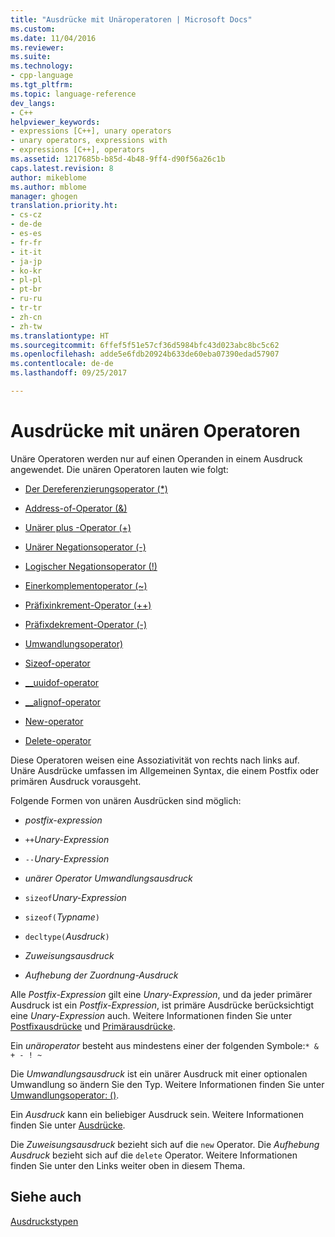 ```yaml
---
title: "Ausdrücke mit Unäroperatoren | Microsoft Docs"
ms.custom: 
ms.date: 11/04/2016
ms.reviewer: 
ms.suite: 
ms.technology:
- cpp-language
ms.tgt_pltfrm: 
ms.topic: language-reference
dev_langs:
- C++
helpviewer_keywords:
- expressions [C++], unary operators
- unary operators, expressions with
- expressions [C++], operators
ms.assetid: 1217685b-b85d-4b48-9ff4-d90f56a26c1b
caps.latest.revision: 8
author: mikeblome
ms.author: mblome
manager: ghogen
translation.priority.ht:
- cs-cz
- de-de
- es-es
- fr-fr
- it-it
- ja-jp
- ko-kr
- pl-pl
- pt-br
- ru-ru
- tr-tr
- zh-cn
- zh-tw
ms.translationtype: HT
ms.sourcegitcommit: 6ffef5f51e57cf36d5984bfc43d023abc8bc5c62
ms.openlocfilehash: adde5e6fdb20924b633de60eba07390edad57907
ms.contentlocale: de-de
ms.lasthandoff: 09/25/2017

---
```

# <a name="expressions-with-unary-operators"></a>Ausdrücke mit unären Operatoren
Unäre Operatoren werden nur auf einen Operanden in einem Ausdruck angewendet. Die unären Operatoren lauten wie folgt:  
  
-   [Der Dereferenzierungsoperator (*)](../cpp/indirection-operator-star.md)  
  
-   [Address-of-Operator (&)](../cpp/address-of-operator-amp.md)  
  
-   [Unärer plus -Operator (+)](../cpp/unary-plus-and-negation-operators-plus-and.md)  
  
-   [Unärer Negationsoperator (-)](../cpp/unary-plus-and-negation-operators-plus-and.md)  
  
-   [Logischer Negationsoperator (!)](../cpp/logical-negation-operator-exclpt.md)  
  
-   [Einerkomplementoperator (~)](../cpp/one-s-complement-operator-tilde.md)  
  
-   [Präfixinkrement-Operator (++)](../cpp/prefix-increment-and-decrement-operators-increment-and-decrement.md)  
  
-   [Präfixdekrement-Operator (-)](../cpp/prefix-increment-and-decrement-operators-increment-and-decrement.md)  
  
-   [Umwandlungsoperator)](../cpp/cast-operator-parens.md)  
  
-   [Sizeof-operator](../cpp/sizeof-operator.md)  
  
-   [__uuidof-operator](../cpp/uuidof-operator.md)  
  
-   [__alignof-operator](../cpp/alignof-operator.md)  
  
-   [New-operator](../cpp/new-operator-cpp.md)  
  
-   [Delete-operator](../cpp/delete-operator-cpp.md)  
  
 Diese Operatoren weisen eine Assoziativität von rechts nach links auf. Unäre Ausdrücke umfassen im Allgemeinen Syntax, die einem Postfix oder primären Ausdruck vorausgeht.  
  
 Folgende Formen von unären Ausdrücken sind möglich:  
  
-   *postfix-expression*  
  
-   `++`*Unary-Expression*  
  
-   `--`*Unary-Expression*  
  
-   *unärer Operator* *Umwandlungsausdruck*  
  
-   `sizeof`*Unary-Expression*  
  
-   `sizeof(`*Typname*`)`  
  
-   `decltype(`*Ausdruck*`)`  
  
-   *Zuweisungsausdruck*  
  
-   *Aufhebung der Zuordnung-Ausdruck*  
  
 Alle *Postfix-Expression* gilt eine *Unary-Expression*, und da jeder primärer Ausdruck ist ein *Postfix-Expression*, ist primäre Ausdrücke berücksichtigt eine *Unary-Expression* auch. Weitere Informationen finden Sie unter [Postfixausdrücke](../cpp/postfix-expressions.md) und [Primärausdrücke](../cpp/primary-expressions.md).  
  
 Ein *unäroperator* besteht aus mindestens einer der folgenden Symbole:`* & + - ! ~`  
  
 Die *Umwandlungsausdruck* ist ein unärer Ausdruck mit einer optionalen Umwandlung so ändern Sie den Typ. Weitere Informationen finden Sie unter [Umwandlungsoperator: ()](../cpp/cast-operator-parens.md).  
  
 Ein *Ausdruck* kann ein beliebiger Ausdruck sein. Weitere Informationen finden Sie unter [Ausdrücke](../cpp/expressions-cpp.md).  
  
 Die *Zuweisungsausdruck* bezieht sich auf die `new` Operator. Die *Aufhebung Ausdruck* bezieht sich auf die `delete` Operator. Weitere Informationen finden Sie unter den Links weiter oben in diesem Thema.  
  
## <a name="see-also"></a>Siehe auch  
 [Ausdruckstypen](../cpp/types-of-expressions.md)
